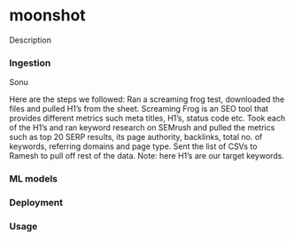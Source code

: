# moonshot

Description

### Ingestion

Sonu

Here are the steps we followed:
Ran a screaming frog test, downloaded the files and pulled H1’s from the sheet. Screaming Frog is an SEO tool that provides different metrics such meta titles, H1’s, status code etc.
Took each of the H1’s and ran keyword research on SEMrush and pulled the metrics such as top 20 SERP results, its page authority, backlinks, total no. of keywords, referring domains and page type.
Sent the list of CSVs to Ramesh to pull off rest of the data.
Note: here H1’s are our target keywords.
### ML models

### Deployment

### Usage
